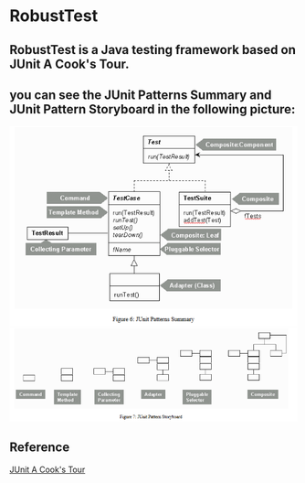 # RobustTest

## RobustTest is a Java testing framework based on JUnit A Cook's Tour.

## you can see the JUnit Patterns Summary and JUnit Pattern Storyboard in the following picture:
![JUnit Patterns Summary](./img/PatternsSummary.png)
![JUnit Pattern Storyboard](./img/PatternStoryboard.png)

## Reference
[JUnit A Cook's Tour](https://www.cs.cmu.edu/~pattis/15-1XX/common/zips/junit4.1/doc/cookstour/cookstour.htm)
